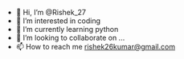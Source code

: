 - 👋 Hi, I’m @Rishek_27
- 👀 I’m interested in coding
- 🌱 I’m currently learning python
- 💞️ I’m looking to collaborate on ...
- 📫 How to reach me rishek26kumar@gmail.com

<!---
Rishek-kr/Rishek-kr is a ✨ special ✨ repository because its `README.md` (this file) appears on your GitHub profile.
You can click the Preview link to take a look at your changes.
--->
